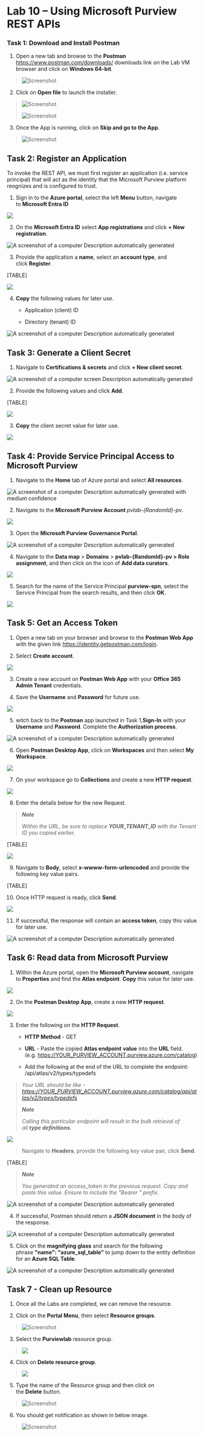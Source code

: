 # Lab 10 – Using Microsoft Purview REST APIs

### **Task 1: Download and Install Postman**

1.  Open a new tab and browse to the **Postman** 
    <https://www.postman.com/downloads/> downloads link on the Lab VM
    browser and click on **Windows 64-bit**.

> ![Screenshot](./media/image1.png)

2.  Click on **Open file** to launch the installer.

> ![Screenshot](./media/image2.png)
>
> ![Screenshot](./media/image3.png)

3.  Once the App is running, click on **Skip and go to the App**.

> ![Screenshot](./media/image4.png)

## Task 2: Register an Application

To invoke the REST API, we must first register an application (i.e.
service principal) that will act as the identity that the Microsoft
Purview platform reognizes and is configured to trust.

1.  Sign in to the **Azure portal**, select the left **Menu** button,
    navigate to **Microsoft Entra ID**

![](./media/image5.png)

2.  On the **Microsoft Entra ID** select **App registrations** and
    click **+ New registration**.

![A screenshot of a computer Description automatically
generated](./media/image6.png)

3.  Provide the application a **name**, select an **account type**, and
    click **Register**.

[TABLE]

![](./media/image7.png)

4.  **Copy** the following values for later use.

    - Application (client) ID

    - Directory (tenant) ID

![A screenshot of a computer Description automatically
generated](./media/image8.png)

## Task 3: Generate a Client Secret

1.  Navigate to **Certifications & secrets** and click **+ New client
    secret**.

![A screenshot of a computer screen Description automatically
generated](./media/image9.png)

2.  Provide the following values and click **Add**.

[TABLE]

![](./media/image10.png)

3.  **Copy** the client secret value for later use.

![](./media/image11.png)

## Task 4: Provide Service Principal Access to Microsoft Purview

1.  Navigate to the **Home** tab of Azure portal and select **All
    resources**.

![A screenshot of a computer Description automatically generated with
medium confidence](./media/image12.png)

2.  Navigate to the **Microsoft Purview Account** *pvlab-{RandomId}-pv*.

![](./media/image13.png)

3.  Open the **Microsoft Purview Governance Portal**.

![A screenshot of a computer Description automatically
generated](./media/image14.png)

4.  Navigate to the **Data map** \> **Domains** \> **pvlab-{RandomId}-pv
    \> Role assignment**, and then click on the icon of **Add data
    curators**.

![](./media/image15.png)

5.  Search for the name of the Service Principal **purview-spn**, select
    the Service Principal from the search results, and then
    click **OK**.

![](./media/image16.png)

## Task 5: Get an Access Token

1.  Open a new tab on your browser and browse to the **Postman Web App**
    with the given link <https://identity.getpostman.com/login>.

2.  Select **Create account**.

![](./media/image17.png)

3.  Create a new account on **Postman Web App** with your **Office 365
    Admin Tenant** credentials.

4.  Save the **Username** and **Password** for future use.

![](./media/image18.png)

5.  witch back to the **Postman** app launched in Task 1,**Sign-In**
    with your **Username** and **Password**. Complete the
    **Authorization process**.

![A screenshot of a computer Description automatically
generated](./media/image19.png)

6.  Open **Postman Desktop App**, click on **Workspaces** and then
    select **My Workspace**.

![](./media/image20.png)

7.  On your workspace go to **Collections** and create a new **HTTP
    request**.

![](./media/image21.png)

8.  Enter the details below for the new Request.

> ***Note***
>
> *Within the URL, be sure to replace **YOUR_TENANT_ID** with the Tenant
> ID you copied earlier.*

[TABLE]

![](./media/image22.png)

9.  Navigate to **Body**, select **x-wwww-form-urlencoded** and provide
    the following key value pairs.

[TABLE]

10. Once HTTP request is ready, click **Send**.

![](./media/image23.png)

11. If successful, the response will contain an **access token**, copy
    this value for later use.

![A screenshot of a computer Description automatically
generated](./media/image24.png)

## Task 6: Read data from Microsoft Purview

1.  Within the Azure portal, open the **Microsoft Purview account**,
    navigate to **Properties** and find the **Atlas
    endpoint**. **Copy** this value for later use.

![](./media/image25.png)

2.  On the **Postman Desktop App**, create a new **HTTP request**.

![](./media/image26.png)

3.  Enter the following on the **HTTP Request**.

    - **HTTP Method** - GET

    - **URL** - Paste the copied **Atlas endpoint** **value** into the
      **URL** field.
      (e.g. https://YOUR_PURVIEW_ACCOUNT.purview.azure.com/catalog)

    - Add the following at the end of the URL to complete the endpoint:
      /api/atlas/v2/types/typedefs

> *Your URL should be like -
> https://YOUR_PURVIEW_ACCOUNT.purview.azure.com/catalog/api/atlas/v2/types/typedefs*
>
> ***Note***
>
> *Calling this particular endpoint will result in the bulk retrieval of
> all **type definitions**.*

![](./media/image27.png)

> Navigate to **Headers**, provide the following key value pair,
> click **Send**.

[TABLE]

> ***Note***
>
> *You generated an access_token in the previous request. Copy and paste
> this value. Ensure to include the "Bearer " prefix.*

![A screenshot of a computer Description automatically
generated](./media/image28.png)

4.  If successful, Postman should return a **JSON document** in the body
    of the response.

![A screenshot of a computer Description automatically
generated](./media/image29.png)

5.  Click on the **magnifying glass** and search for the following
    phrase **"name": "azure_sql_table"** to jump down to the entity
    definition for an **Azure SQL Table**.

![A screenshot of a computer Description automatically
generated](./media/image30.png)

## Task 7 - Clean up Resource

1.  Once all the Labs are completed, we can remove the resource.

2.  Click on the **Portal Menu**, then select **Resource groups**.

> ![Screenshot](./media/image31.png)

3.  Select the **Purviewlab** resource group.

> ![](./media/image32.png)

4.  Click on **Delete resource group**.

> ![](./media/image33.png)

5.  Type the name of the Resource group and then click on
    the **Delete** button.

> ![Screenshot](./media/image34.png)

6.  You should get notification as shown in below image.

> ![Screenshot](./media/image35.png)
